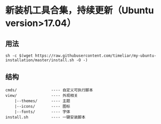 # 新装机工具合集，持续更新（Ubuntu version>17.04）
## 用法

```shell
sh -c $(wget https://raw.githubusercontent.com/timeliar/my-ubuntu-installation/master/install.sh -O -)
```
## 结构

```shell
cmds/				---- 自定义可执行脚本
view/				---- 外观相关
	|--themes/		---- 主题
	|--icons/		---- 图标
	|--fonts/		---- 字体
install.sh			---- 一键安装脚本
```
